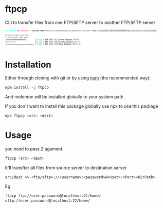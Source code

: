 # ftpcp
CLI to transfer files from one FTP/SFTP server to another FTP/SFTP server

<img src='https://raw.githubusercontent.com/sunilmore690/ftp2sftp/master/demo.png' alt='ftpcp Demo'>

# Installation

Either through cloning with git or by using [npm](http://npmjs.org) (the recommended way):

```bash
npm install -g ftpcp
```

And nodemon will be installed globally to your system path.

If you don't want to install this package globally use npx to use this package

```bash
npx ftpcp <src> <dest>
```


# Usage

you need to pass 2 agument.

```bash
ftpcp <src> <dest>
```

It'll transfter all files from source server to destination server
```
src/dest >> <ftp/sftp>://<username>:<password>@<Host>:<Port><DirPath>
```
Eg.
```
ftpcp ftp://user:password@localhost:21/home/ sftp://user:password@localhost:22/home/

```







